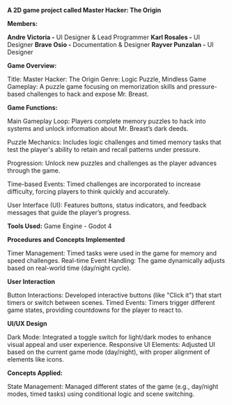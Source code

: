 **A 2D game project called Master Hacker: The Origin**


**Members:**

**Andre Victoria -** UI Designer & Lead Programmer
**Karl Rosales -** UI Designer
**Brave Osio -** Documentation & Designer
**Rayver Punzalan -** UI Designer

**Game Overview:**

Title: Master Hacker: The Origin
Genre: Logic Puzzle, Mindless Game
Gameplay: A puzzle game focusing on memorization skills and pressure-based challenges to hack and expose Mr. Breast.

**Game Functions:**

Main Gameplay Loop: Players complete memory puzzles to hack into systems and unlock information about Mr. Breast’s dark deeds.

Puzzle Mechanics: Includes logic challenges and timed memory tasks that test the player's ability to retain and recall patterns under pressure.

Progression: Unlock new puzzles and challenges as the player advances through the game.

Time-based Events: Timed challenges are incorporated to increase difficulty, forcing players to think quickly and accurately.

User Interface (UI): Features buttons, status indicators, and feedback messages that guide the player’s progress.

**Tools Used:** Game Engine - Godot 4

**Procedures and Concepts Implemented**

Timer Management: Timed tasks were used in the game for memory and speed challenges.
Real-time Event Handling: The game dynamically adjusts based on real-world time (day/night cycle).

**User Interaction**

Button Interactions: Developed interactive buttons (like "Click it") that start timers or switch between scenes.
Timed Events: Timers trigger different game states, providing countdowns for the player to react to.

**UI/UX Design**

Dark Mode: Integrated a toggle switch for light/dark modes to enhance visual appeal and user experience.
Responsive UI Elements: Adjusted UI based on the current game mode (day/night), with proper alignment of elements like icons.

**Concepts Applied:**

State Management: Managed different states of the game (e.g., day/night modes, timed tasks) using conditional logic and scene switching.
